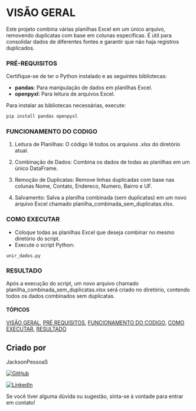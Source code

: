 # VISÃO GERAL

Este projeto combina várias planilhas Excel em um único arquivo, removendo duplicatas com base em colunas específicas. É útil para consolidar dados de diferentes fontes e garantir que não haja registros duplicados.

### PRÉ-REQUISITOS

Certifique-se de ter o Python instalado e as seguintes bibliotecas:

- **pandas**: Para manipulação de dados em planilhas Excel.
- **openpyxl**: Para leitura de arquivos Excel.

Para instalar as bibliotecas necessárias, execute:

```bash
pip install pandas openpyxl
```

### FUNCIONAMENTO DO CODIGO
1. Leitura de Planilhas: O código lê todos os arquivos .xlsx do diretório atual.

2. Combinação de Dados: Combina os dados de todas as planilhas em um único DataFrame.

3. Remoção de Duplicatas: Remove linhas duplicadas com base nas colunas Nome, Contato, Endereco, Numero, Bairro e UF.

4. Salvamento: Salva a planilha combinada (sem duplicatas) em um novo arquivo Excel chamado planilha_combinada_sem_duplicatas.xlsx.

### COMO EXECUTAR
- Coloque todas as planilhas Excel que deseja combinar no mesmo diretório do script.
- Execute o script Python:

```
unir_dados.py 
```

### RESULTADO
Após a execução do script, um novo arquivo chamado planilha_combinada_sem_duplicatas.xlsx será criado no diretório, contendo todos os dados combinados sem duplicatas.

#### TÓPICOS
[VISÃO GERAL](##visão-geral), [PRÉ REQUISITOS](##pré-requisitos), [FUNCIONAMENTO DO CODIGO](##funcionamento-do-codigo), [COMO EXECUTAR](##como-executar), [RESULTADO](##resultado)


## Criado por

JacksonPessoaS 

[![GitHub](https://img.shields.io/badge/GitHub-100000?style=for-the-badge&logo=github&logoColor=white)](https://github.com/jacksonpessoas)

[![LinkedIn](https://img.shields.io/badge/LinkedIn-0077B5?style=for-the-badge&logo=linkedin&logoColor=white)](https://www.linkedin.com/in/jackson-pessoa-soares)


Se você tiver alguma dúvida ou sugestão, sinta-se à vontade para entrar em contato!
